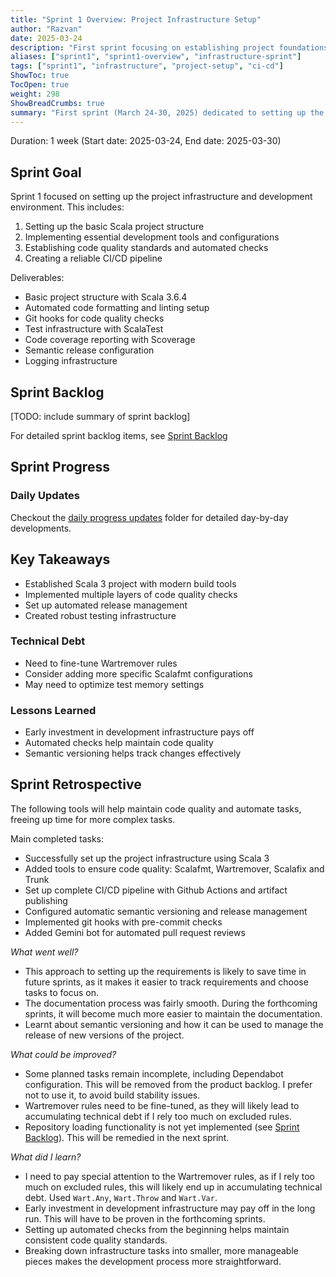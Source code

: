 ```yaml
---
title: "Sprint 1 Overview: Project Infrastructure Setup"
author: "Razvan"
date: 2025-03-24
description: "First sprint focusing on establishing project foundations, development environment, and CI/CD pipelines"
aliases: ["sprint1", "sprint1-overview", "infrastructure-sprint"]
tags: ["sprint1", "infrastructure", "project-setup", "ci-cd"]
ShowToc: true
TocOpen: true
weight: 298
ShowBreadCrumbs: true
summary: "First sprint (March 24-30, 2025) dedicated to setting up the project's foundational infrastructure, including Scala 3 environment, development tools, automated checks, testing framework, and CI/CD pipeline."
---
```



Duration: 1 week (Start date: 2025-03-24, End date: 2025-03-30)

## Sprint Goal

Sprint 1 focused on setting up the project infrastructure and development environment. This includes:

1. Setting up the basic Scala project structure
2. Implementing essential development tools and configurations
3. Establishing code quality standards and automated checks
4. Creating a reliable CI/CD pipeline

Deliverables:

- Basic project structure with Scala 3.6.4
- Automated code formatting and linting setup
- Git hooks for code quality checks
- Test infrastructure with ScalaTest
- Code coverage reporting with Scoverage
- Semantic release configuration
- Logging infrastructure

## Sprint Backlog

[TODO: include summary of sprint backlog]

For detailed sprint backlog items, see [Sprint Backlog](./sprint_backlog.md)

## Sprint Progress

### Daily Updates

Checkout the [daily progress updates](./daily_updates/) folder for detailed day-by-day developments.

## Key Takeaways

- Established Scala 3 project with modern build tools
- Implemented multiple layers of code quality checks
- Set up automated release management
- Created robust testing infrastructure

### Technical Debt

- Need to fine-tune Wartremover rules
- Consider adding more specific Scalafmt configurations
- May need to optimize test memory settings

### Lessons Learned

- Early investment in development infrastructure pays off
- Automated checks help maintain code quality
- Semantic versioning helps track changes effectively


## Sprint Retrospective

The following tools will help maintain code quality and automate tasks, freeing up time for more
complex tasks.

Main completed tasks:
- Successfully set up the project infrastructure using Scala 3
- Added tools to ensure code quality: Scalafmt, Wartremover, Scalafix and Trunk
- Set up complete CI/CD pipeline with Github Actions and artifact publishing
- Configured automatic semantic versioning and release management
- Implemented git hooks with pre-commit checks
- Added Gemini bot for automated pull request reviews

*What went well?*
- This approach to setting up the requirements is likely to save time in future sprints, as it makes it easier to track requirements and choose tasks to focus on.
- The documentation process was fairly smooth. During the forthcoming sprints, it will become much more easier to maintain the documentation.
- Learnt about semantic versioning and how it can be used to manage the release of new versions of the project.

*What could be improved?*
- Some planned tasks remain incomplete, including Dependabot configuration. This will be removed from the product backlog. I prefer not to use it, to avoid build stability issues.
- Wartremover rules need to be fine-tuned, as they will likely lead to accumulating technical debt if I rely too much on excluded rules.
- Repository loading functionality is not yet implemented (see [Sprint Backlog](./sprint_backlog.md)). This will be remedied in the next sprint.

*What did I learn?*
- I need to pay special attention to the Wartremover rules, as if I rely too much on excluded rules, this will likely end up in accumulating technical debt. Used `Wart.Any`, `Wart.Throw` and `Wart.Var`.
- Early investment in development infrastructure may pay off in the long run. This will have to be proven in the forthcoming sprints.
- Setting up automated checks from the beginning helps maintain consistent code quality standards.
- Breaking down infrastructure tasks into smaller, more manageable pieces makes the development process more straightforward.
